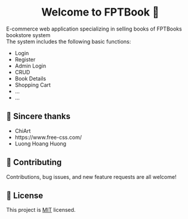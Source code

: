 <h1 align="center">Welcome to FPTBook  👋</h1>

E-commerce web application specializing in selling books of FPTBooks bookstore system
<br>
The system includes the following basic functions:
<br>
<ul>
        <li>Login</li>
        <li>Register</li>
        <li>Admin Login</li>
        <li>CRUD</li>
        <li>Book Details</li>
        <li>Shopping Cart</li>
        <li>...</li>
        <li>...</li>
</ul>
  
## 💚 Sincere thanks
<ul>
        <li>ChiArt</li>
        <li>https://www.free-css.com/</li>
        <li>Luong Hoang Huong</li>
        
</ul>
  
## 🤝 Contributing

Contributions, bug issues, and new feature requests are all welcome!

## 📝 License

This project is <a href="https://github.com/zolmkoz/WebBookStore/blob/master/LICENSE">MIT</a> licensed.

